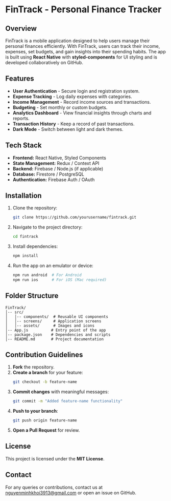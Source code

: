 # FinTrack - Personal Finance Tracker

## Overview
FinTrack is a mobile application designed to help users manage their personal finances efficiently. With FinTrack, users can track their income, expenses, set budgets, and gain insights into their spending habits. The app is built using **React Native** with **styled-components** for UI styling and is developed collaboratively on GitHub.

## Features
- **User Authentication** - Secure login and registration system.
- **Expense Tracking** - Log daily expenses with categories.
- **Income Management** - Record income sources and transactions.
- **Budgeting** - Set monthly or custom budgets.
- **Analytics Dashboard** - View financial insights through charts and reports.
- **Transaction History** - Keep a record of past transactions.
- **Dark Mode** - Switch between light and dark themes.

## Tech Stack
- **Frontend:** React Native, Styled Components
- **State Management:** Redux / Context API
- **Backend:** Firebase / Node.js (if applicable)
- **Database:** Firestore / PostgreSQL
- **Authentication:** Firebase Auth / OAuth

## Installation
1. Clone the repository:
   ```sh
   git clone https://github.com/yourusername/fintrack.git
   ```
2. Navigate to the project directory:
   ```sh
   cd fintrack
   ```
3. Install dependencies:
   ```sh
   npm install
   ```
4. Run the app on an emulator or device:
   ```sh
   npm run android  # For Android
   npm run ios      # For iOS (Mac required)
   ```

## Folder Structure
```
FinTrack/
│-- src/
│   │-- components/  # Reusable UI components
│   │-- screens/     # Application screens
│   │-- assets/      # Images and icons
│-- App.js          # Entry point of the app
│-- package.json    # Dependencies and scripts
│-- README.md       # Project documentation
```

## Contribution Guidelines
1. **Fork** the repository.
2. **Create a branch** for your feature:
   ```sh
   git checkout -b feature-name
   ```
3. **Commit changes** with meaningful messages:
   ```sh
   git commit -m "Added feature-name functionality"
   ```
4. **Push to your branch**:
   ```sh
   git push origin feature-name
   ```
5. **Open a Pull Request** for review.

## License
This project is licensed under the **MIT License**.

## Contact
For any queries or contributions, contact us at nguyenminhkhoi3913@gmail.com or open an issue on GitHub.

